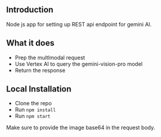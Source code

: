 ## Introduction
Node js app for setting up REST api endpoint for gemini AI.

## What it does
- Prep the multlmodal request
- Use Vertex AI to query the gemini-vision-pro model
- Return the response

## Local Installation
- Clone the repo
- Run `npm install`
- Run `npm start`

Make sure to provide the image base64 in the request body.